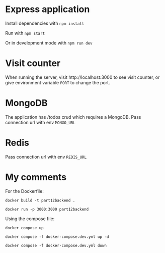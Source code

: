 # Express application

Install dependencies with `npm install`

Run with `npm start`

Or in development mode with `npm run dev`

# Visit counter

When running the server, visit http://localhost:3000 to see visit counter, or give environment variable `PORT` to change the port.

# MongoDB

The application has /todos crud which requires a MongoDB. Pass connection url with env `MONGO_URL`

# Redis

Pass connection url with env `REDIS_URL`

# My comments

For the Dockerfile:

`docker build -t part12backend .`

`docker run -p 3000:3000 part12backend`

Using the compose file:

`docker compose up`

`docker compose -f docker-compose.dev.yml up -d`

`docker compose -f docker-compose.dev.yml down`




